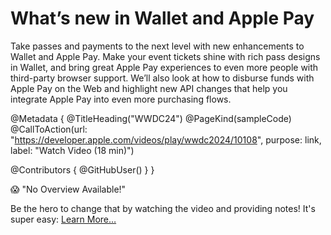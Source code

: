 # What’s new in Wallet and Apple Pay

Take passes and payments to the next level with new enhancements to Wallet and Apple Pay. Make your event tickets shine with rich pass designs in Wallet, and bring great Apple Pay experiences to even more people with third-party browser support. We’ll also look at how to disburse funds with Apple Pay on the Web and highlight new API changes that help you integrate Apple Pay into even more purchasing flows.

@Metadata {
   @TitleHeading("WWDC24")
   @PageKind(sampleCode)
   @CallToAction(url: "https://developer.apple.com/videos/play/wwdc2024/10108", purpose: link, label: "Watch Video (18 min)")

   @Contributors {
      @GitHubUser(<replace this with your GitHub handle>)
   }
}

😱 "No Overview Available!"

Be the hero to change that by watching the video and providing notes! It's super easy:
 [Learn More…](https://wwdcnotes.com/documentation/wwdcnotes/contributing)
